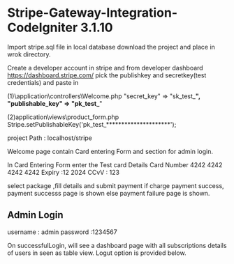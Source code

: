 # Stripe-Gateway-Integration-CodeIgniter 3.1.10

Import stripe.sql file in local database
download the project and place in wrok directory.


Create a developer account in stripe and from developer dashboard https://dashboard.stripe.com/
pick the publishkey and secretkey(test credentials) and paste in 

(1)\application\controllers\Welcome.php 
 "secret_key"      => "sk_test_********************",
"publishable_key" => "pk_test_********************"

(2)application\views\product_form.php
Stripe.setPublishableKey('pk_test_*********************');


project Path : localhost/stripe

Welcome page contain Card entering Form and section for admin login.

In Card Entering Form enter the Test card Details
Card Number 4242 4242 4242 4242	
Expiry :12 2024
CCvV : 123


select package ,fill details and submit payment
if charge payment success, payment successs page is shown else payment failure page is shown.

Admin Login
---------------
username : admin
password :1234567

On successfulLogin, will see a dashboard page with all subscriptions details of users in seen as table view.
Logut option is provided below.





